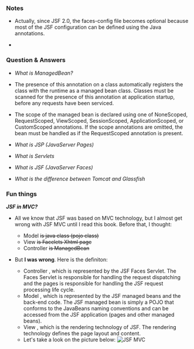 
### Notes

- Actually, since JSF 2.0, the faces-config file becomes optional because most of the JSF configuration can be defined using the Java annotations.

- 
### Question & Answers

- *What is ManagedBean?*
 - The presence of this annotation on a class automatically registers the class with the runtime as a managed bean class. Classes must be scanned for the presence of this annotation at application startup, before any requests have been serviced.
 - The scope of the managed bean is declared using one of NoneScoped, RequestScoped, ViewScoped, SessionScoped, ApplicationScoped, or CustomScoped annotations. If the scope annotations are omitted, the bean must be handled as if the RequestScoped annotation is present.

- *What is JSP (JavaServer Pages)*
>

- *What is Servlets*
>

- *What is JSF (JavaServer Faces)*
>

- *What is the difference between Tomcat and Glassfish*
>

### Fun things

***JSF in MVC?***

- All we know that JSF was based on MVC technology, but I almost get wrong with JSF MVC until I read this book. Before that, I thought:
  - Model ~~is java class (pojo class)~~
  - View ~~is Facelets Xhtml page~~
  - Controller ~~is ManagedBean~~


- But **I was wrong**. Here is the definiton:
  - Controller , which is represented by the JSF Faces Servlet. The Faces Servlet is responsible for handling the request dispatching and the pages is responsible for handling the JSF request processing life cycle.
  - Model , which is represented by the JSF managed beans and the back-end code. The JSF managed bean is simply a POJO that conforms to the JavaBeans naming conventions and can be accessed from the JSF application (pages and other managed beans).
  - View , which is the rendering technology of JSF. The rendering technology defines the page layout and content.
  - Let's take a look on the picture below:
![JSF MVC](https://live.staticflickr.com/7804/40575279223_c7e5c0f743_o_d.jpg)
